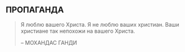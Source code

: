 ## ПРОПАГАНДА

> Я люблю вашего Христа. Я не люблю ваших христиан. Ваши христиане так непохожи на вашего Христа.
> 
> – МОХАНДАС ГАНДИ